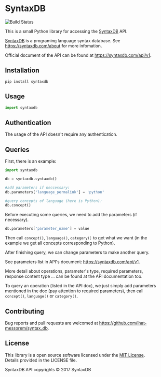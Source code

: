 # SyntaxDB

[![Build Status](https://travis-ci.org/lhat-messorem/syntax_db.svg?branch=master)](https://travis-ci.org/lhat-messorem/syntax_db)

This is a small Python library for accessing the [SyntaxDB](https://syntaxdb.com/) API.

[SyntaxDB](https://syntaxdb.com/) is a programing language syntax database. See https://syntaxdb.com/about for more infomation.

Official document of the API can be found at https://syntaxdb.com/api/v1.

## Installation

```
pip install syntaxdb
```

## Usage

```Python
import syntaxdb
```

## Authentication

The usage of the API doesn't require any authentication.

## Queries

First, there is an example:

```Python
import syntaxdb

db = syntaxdb.syntaxdb()

#add parameters if neccessary:
db.parameters['language_permalink'] = 'python'

#query concepts of language (here is Python):
db.concept()
```

Before executing some queries, we need to add the parameters (if necessary).

```Python
db.parameters['parameter_name'] = value
```

Then call `concept()`, `language()`, `category()` to get what we want (in the example we get all concepts corresponding to Python).

After finishing query, we can change parameters to make another query.

See parameters list in API's document: https://syntaxdb.com/api/v1.

More detail about operations, parameter's type, required parameters, response content type ... can be found at the API documentation too.

To query an operation (listed in the API doc), we just simply add parameters mentioned in the doc (pay attention to required parameters),
then call `concept()`, `language()` or `category()`.

## Contributing
Bug reports and pull requests are welcomed at https://github.com/lhat-messorem/syntax_db.

## License
This library is a open source software licensed under the [MIT License](http://opensource.org/licenses/MIT).
Details provided in the LICENSE file.

SyntaxDB API copyrights © 2017 SyntaxDB
